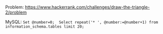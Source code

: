Problem: https://www.hackerrank.com/challenges/draw-the-triangle-2/problem

MySQL: 
``
Set @number=0; 
Select repeat('* ', @number:=@number+1) from information_schema.tables limit 20; 
``
